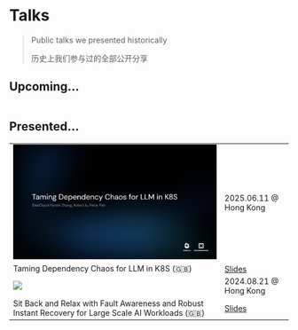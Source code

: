 # Talks

> Public talks we presented historically
>
> 历史上我们参与过的全部公开分享

## Upcoming...

|  |  |
| --- | --- |

## Presented...

|  |  |
| --- | --- |
| ![](./packages/2025-06-11-kubecon-hk/public/screenshot.png) | 2025.06.11 @ Hong Kong |
| Taming Dependency Chaos for LLM in K8S (🇬🇧) | [Slides](https://baizeai.github.io/talks/2025-06-11-kubecon-hk/) |
| ![](https://i.ytimg.com/vi/SlRMvDUY7lI/hq720.jpg) | 2024.08.21 @ Hong Kong |
| Sit Back and Relax with Fault Awareness and Robust Instant Recovery for Large Scale AI Workloads (🇬🇧) | [Slides](https://baizeai.github.io/talks/2024-08-21-kubecon-hk/) |
